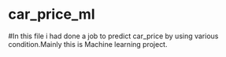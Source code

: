 # car_price_ml
#In this file i had done a job to predict car_price by using various condition.Mainly this is Machine learning project.
